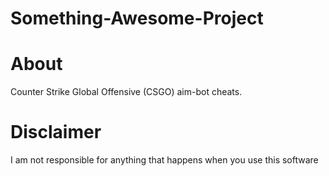 # Something-Awesome-Project

# About
Counter Strike Global Offensive (CSGO) aim-bot cheats.

# Disclaimer
I am not responsible for anything that happens when you use this software 